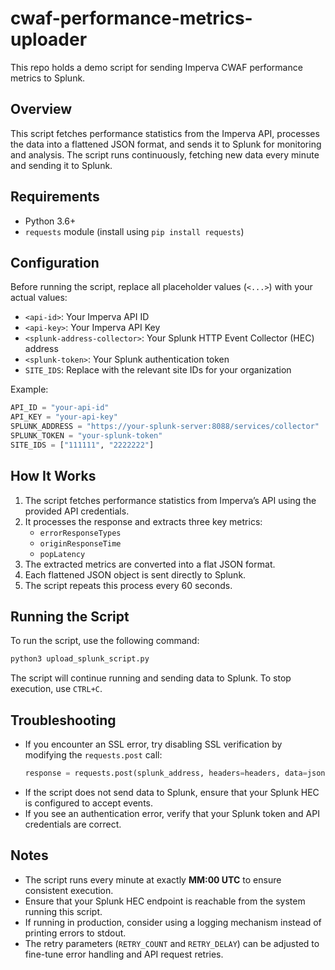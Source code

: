 # cwaf-performance-metrics-uploader
This repo holds a demo script for sending Imperva CWAF performance metrics to Splunk.

## Overview

This script fetches performance statistics from the Imperva API, processes the data into a flattened JSON format, and sends it to Splunk for monitoring and analysis. The script runs continuously, fetching new data every minute and sending it to Splunk.

## Requirements

- Python 3.6+
- `requests` module (install using `pip install requests`)

## Configuration

Before running the script, replace all placeholder values (`<...>`) with your actual values:

- `<api-id>`: Your Imperva API ID
- `<api-key>`: Your Imperva API Key
- `<splunk-address-collector>`: Your Splunk HTTP Event Collector (HEC) address
- `<splunk-token>`: Your Splunk authentication token
- `SITE_IDS`: Replace with the relevant site IDs for your organization

Example:

```python
API_ID = "your-api-id"
API_KEY = "your-api-key"
SPLUNK_ADDRESS = "https://your-splunk-server:8088/services/collector"
SPLUNK_TOKEN = "your-splunk-token"
SITE_IDS = ["111111", "2222222"]
```

## How It Works

1. The script fetches performance statistics from Imperva’s API using the provided API credentials.
2. It processes the response and extracts three key metrics:
   - `errorResponseTypes`
   - `originResponseTime`
   - `popLatency`
3. The extracted metrics are converted into a flat JSON format.
4. Each flattened JSON object is sent directly to Splunk.
5. The script repeats this process every 60 seconds.

## Running the Script

To run the script, use the following command:

```sh
python3 upload_splunk_script.py
```

The script will continue running and sending data to Splunk. To stop execution, use `CTRL+C`.

## Troubleshooting

- If you encounter an SSL error, try disabling SSL verification by modifying the `requests.post` call:
  ```python
  response = requests.post(splunk_address, headers=headers, data=json.dumps(splunk_event), verify=False)
  ```
- If the script does not send data to Splunk, ensure that your Splunk HEC is configured to accept events.
- If you see an authentication error, verify that your Splunk token and API credentials are correct.

## Notes

- The script runs every minute at exactly **MM:00 UTC** to ensure consistent execution.
- Ensure that your Splunk HEC endpoint is reachable from the system running this script.
- If running in production, consider using a logging mechanism instead of printing errors to stdout.
- The retry parameters (`RETRY_COUNT` and `RETRY_DELAY`) can be adjusted to fine-tune error handling and API request retries.


